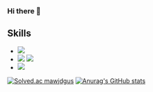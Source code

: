 ### Hi there 👋

<!--
**mawjdgus0812/mawjdgus0812** is a ✨ _special_ ✨ repository because its `README.md` (this file) appears on your GitHub profile.

Here are some ideas to get you started:

- 🔭 I’m currently working on ...
- 🌱 I’m currently learning ...
- 👯 I’m looking to collaborate on ...
- 🤔 I’m looking for help with ...
- 💬 Ask me about ...
- 📫 How to reach me: ...
- 😄 Pronouns: ...
- ⚡ Fun fact: ...
-->

## Skills
- <img src="https://img.shields.io/badge/Python-3766AB?style=flat&logo=Python&logoColor=white"/>
- <img src="https://img.shields.io/badge/Pytorch-FF3232?style=flat&logo=Pytorch&logoColor=white"> <img src="https://img.shields.io/badge/Numpy-1E8449?style=flat&logo=Numpy&logoColor=white">
- <img src="https://img.shields.io/badge/Git-F05032?style=flat&logo=Git&logoColor=white"/> 

[![Solved.ac mawjdgus](http://mazassumnida.wtf/api/v2/generate_badge?boj=mawjdgus)](https://solved.ac/mawjdgus)
[![Anurag's GitHub stats](https://github-readme-stats.vercel.app/api?username=mawjdgus0812)](https://github.com/mawjdgus0812)
